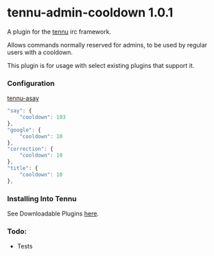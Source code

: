 # tennu-admin-cooldown 1.0.1

A plugin for the [tennu](https://github.com/Tennu/tennu) irc framework.

Allows commands normally reserved for admins, to be used by regular users with a cooldown.

This plugin is for usage with select existing plugins that support it.


### Configuration

[tennu-asay](https://github.com/LordWingZero/tennu-asay)
```javascript
"say": {
    "cooldown": 103
},
"google": {
    "cooldown": 10
},
"correction": {
    "cooldown": 10
},
"title": {
    "cooldown": 10
},
```

### Installing Into Tennu

See Downloadable Plugins [here](https://tennu.github.io/plugins/).

### Todo:

- Tests